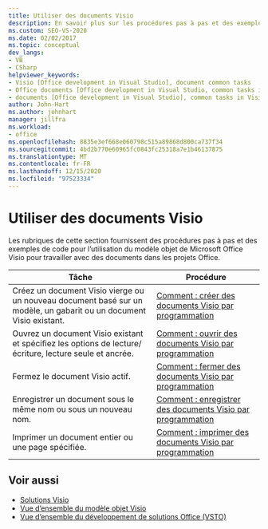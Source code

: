 ```yaml
---
title: Utiliser des documents Visio
description: En savoir plus sur les procédures pas à pas et des exemples de code pour l’utilisation du modèle objet de Microsoft Visio pour travailler avec des documents dans les projets Office.
ms.custom: SEO-VS-2020
ms.date: 02/02/2017
ms.topic: conceptual
dev_langs:
- VB
- CSharp
helpviewer_keywords:
- Visio [Office development in Visual Studio], document common tasks
- Office documents [Office development in Visual Studio, common tasks in Visio
- documents [Office development in Visual Studio], common tasks in Visio
author: John-Hart
ms.author: johnhart
manager: jillfra
ms.workload:
- office
ms.openlocfilehash: 8835e3ef668e060798c515a89868d800ca737f34
ms.sourcegitcommit: 4bd2b770e60965fc0843fc25318a7e1b46137875
ms.translationtype: MT
ms.contentlocale: fr-FR
ms.lasthandoff: 12/15/2020
ms.locfileid: "97523334"
---
```

# <a name="work-with-visio-documents"></a>Utiliser des documents Visio
  Les rubriques de cette section fournissent des procédures pas à pas et des exemples de code pour l’utilisation du modèle objet de Microsoft Office Visio pour travailler avec des documents dans les projets Office.

|Tâche|Procédure|
|----------|---------------|
|Créez un document Visio vierge ou un nouveau document basé sur un modèle, un gabarit ou un document Visio existant.|[Comment : créer des documents Visio par programmation](../vsto/how-to-programmatically-create-new-visio-documents.md)|
|Ouvrez un document Visio existant et spécifiez les options de lecture/écriture, lecture seule et ancrée.|[Comment : ouvrir des documents Visio par programmation](../vsto/how-to-programmatically-open-visio-documents.md)|
|Fermez le document Visio actif.|[Comment : fermer des documents Visio par programmation](../vsto/how-to-programmatically-close-visio-documents.md)|
|Enregistrer un document sous le même nom ou sous un nouveau nom.|[Comment : enregistrer des documents Visio par programmation](../vsto/how-to-programmatically-save-visio-documents.md)|
|Imprimer un document entier ou une page spécifiée.|[Comment : imprimer des documents Visio par programmation](../vsto/how-to-programmatically-print-visio-documents.md)|

## <a name="see-also"></a>Voir aussi
- [Solutions Visio](../vsto/visio-solutions.md)
- [Vue d’ensemble du modèle objet Visio](../vsto/visio-object-model-overview.md)
- [Vue d’ensemble du développement de solutions Office &#40;VSTO&#41;](../vsto/office-solutions-development-overview-vsto.md)
